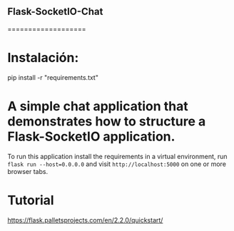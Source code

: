 ## Flask-SocketIO-Chat
===================
# Instalación:
pip install -r "requirements.txt"

# A simple chat application that demonstrates how to structure a Flask-SocketIO application.

To run this application install the requirements in a virtual environment, run `flask run --host=0.0.0.0` and visit `http://localhost:5000` on one or more browser tabs.

# Tutorial

https://flask.palletsprojects.com/en/2.2.0/quickstart/
